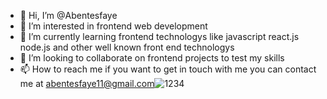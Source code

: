 - 👋 Hi, I’m @Abentesfaye
- 👀 I’m interested in frontend web development 
- 🌱 I’m currently learning frontend technologys like javascript react.js node.js and other well known front end technologys
- 💞️ I’m looking to collaborate on frontend projects to test my skills 
- 📫 How to reach me if you want to get in touch with me you  can contact me at abentesfaye11@gmail.com![1234](https://user-images.githubusercontent.com/105986912/205584285-6f14bc93-b507-4af2-881e-af12cf799fe2.png)


<!---
Abentesfaye/Abentesfaye is a ✨ special ✨ repository because its `README.md` (this file) appears on your GitHub profile.
You can click the Preview link to take a look at your changes.
--->
